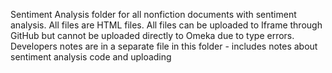 Sentiment Analysis folder for all nonfiction documents with sentiment analysis. 
All files are HTML files. 
All files can be uploaded to Iframe through GitHub but cannot be uploaded directly to Omeka due to type errors. 
Developers notes are in a separate file in this folder - includes notes about sentiment analysis code and uploading 

